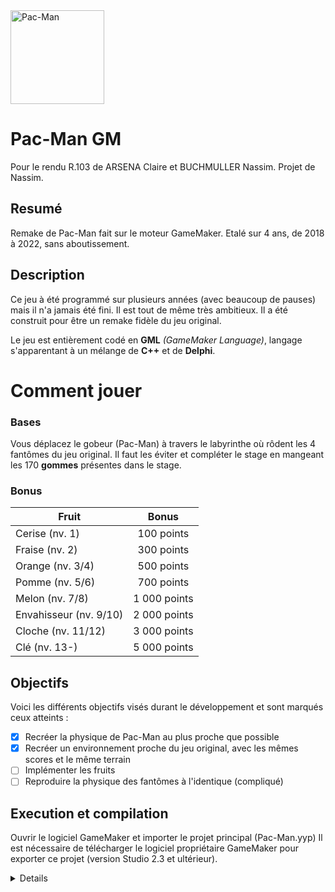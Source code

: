 <img width="150" alt="Pac-Man" src="https://upload.wikimedia.org/wikipedia/commons/thumb/4/49/Pacman.svg/1944px-Pacman.svg.png">

# Pac-Man GM
Pour le rendu R.103 de ARSENA Claire et BUCHMULLER Nassim.
Projet de Nassim.
## Resumé
Remake de Pac-Man fait sur le moteur GameMaker. Etalé sur 4 ans, de 2018 à 2022, sans aboutissement. 

## Description
Ce jeu à été programmé sur plusieurs années (avec beaucoup de pauses) mais il n'a jamais été fini. Il est tout de même très ambitieux. Il a été construit pour être un remake fidèle du jeu original.

Le jeu est entièrement codé en **GML** *(GameMaker Language)*, langage s'apparentant à un mélange de **C++** et de **Delphi**. 

# Comment jouer
### Bases
Vous déplacez le gobeur (Pac-Man) à travers le labyrinthe où rôdent les 4 fantômes du jeu original. Il faut les éviter et compléter le stage en mangeant les 170 **gommes** présentes dans le stage.

### Bonus
| Fruit         | Bonus         |
| --------------------- |:-------------:|
| Cerise (nv. 1)        | 100 points    |
| Fraise (nv. 2)        | 300 points    |
| Orange (nv. 3/4)      | 500 points    |
| Pomme (nv. 5/6)       | 700 points    |
| Melon (nv. 7/8)       | 1 000 points  |
| Envahisseur (nv. 9/10)| 2 000 points  |
| Cloche (nv. 11/12)    | 3 000 points  |
| Clé (nv. 13-)         | 5 000 points  |

## Objectifs
Voici les différents objectifs visés durant le développement et sont marqués ceux atteints :
- [x] Recréer la physique de Pac-Man au plus proche que possible
- [x] Recréer un environnement proche du jeu original, avec les mêmes scores et le même terrain
- [ ] Implémenter les fruits
- [ ] Reproduire la physique des fantômes à l'identique (compliqué)

## Execution et compilation
Ouvrir le logiciel GameMaker et importer le projet principal (Pac-Man.yyp)
Il est nécessaire de télécharger le logiciel propriétaire GameMaker pour exporter ce projet (version Studio 2.3 et ultérieur).

<details> 
Télécharger ici, payant(https://gamemaker.io/fr)
</details>
